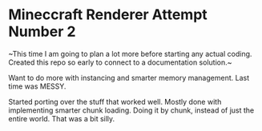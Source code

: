 # Mineccraft Renderer Attempt Number 2

~This time I am going to plan a lot more before starting any actual coding. Created this repo so early to connect to a documentation solution.~

Want to do more with instancing and smarter memory management. Last time was MESSY.

Started porting over the stuff that worked well. Mostly done with implementing smarter chunk loading. Doing it by chunk, instead of just the entire world. That was a bit silly.
